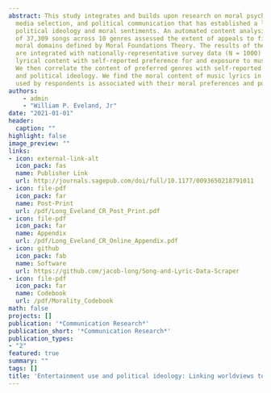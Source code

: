 ```yaml
---
abstract: This study integrates and builds upon research on moral psychology, entertainment
  media selection, and political communication that has established a link between
  political ideology and moral sentiments. An automated content analysis of the lyrics
  of 37,309 songs across 10 genres assessed the extent of appeals to five different
  moral domains defined by Moral Foundations Theory. The results of the content analysis
  are integrated with nationally-representative survey data (N = 1000) by linking
  lyrical content with self-reported preference for and exposure to musical genres.
  We then correlate the content of preferred genres with self-reported moral sentiments
  and political ideology. We find the moral content of music lyrics in the genres
  used by respondents is associated with their moral preferences and political ideology.
authors:
    - admin
    - "William P. Eveland, Jr"
date: "2021-01-01"
header:
  caption: ""
highlight: false
image_preview: ""
links:
- icon: external-link-alt
  icon_pack: fas
  name: Publisher Link
  url: http://journals.sagepub.com/doi/full/10.1177/0093650218791011
- icon: file-pdf
  icon_pack: far
  name: Post-Print
  url: /pdf/Long_Eveland_CR_Post_Print.pdf
- icon: file-pdf
  icon_pack: far
  name: Appendix
  url: /pdf/Long_Eveland_CR_Online_Appendix.pdf
- icon: github
  icon_pack: fab
  name: Software
  url: https://github.com/jacob-long/Song-and-Lyric-Data-Scraper
- icon: file-pdf
  icon_pack: far
  name: Codebook
  url: /pdf/Morality_Codebook
math: false
projects: []
publication: '*Communication Research*'
publication_short: '*Communication Research*'
publication_types:
- "2"
featured: true
summary: ""
tags: []
title: 'Entertainment use and political ideology: Linking worldviews to media content'
---
```

